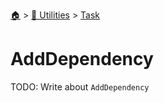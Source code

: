 <!--startTocHeader-->
[🏠](../../README.md) > [🔧 Utilities](../README.md) > [Task](README.md)
# AddDependency
<!--endTocHeader-->
TODO: Write about `AddDependency`
<!--startTocSubtopic-->

<!--endTocSubtopic-->